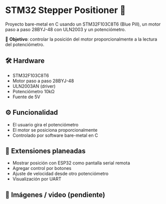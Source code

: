 # STM32 Stepper Positioner 🎯

Proyecto bare-metal en C usando un STM32F103C8T6 (Blue Pill), un motor paso a paso 28BYJ-48 con ULN2003 y un potenciómetro.

📌 **Objetivo**: controlar la posición del motor proporcionalmente a la lectura del potenciómetro.

## 🛠 Hardware
- STM32F103C8T6
- Motor paso a paso 28BYJ-48
- ULN2003AN (driver)
- Potenciómetro 10kΩ
- Fuente de 5V

## ⚙️ Funcionalidad
- El usuario gira el potenciómetro
- El motor se posiciona proporcionalmente
- Controlado por software bare-metal en C

## 🚀 Extensiones planeadas
- Mostrar posición con ESP32 como pantalla serial remota
- Agregar control por botones
- Ajuste de velocidad desde otro potenciómetro
- Visualización por UART

## 📸 Imágenes / video (pendiente)
